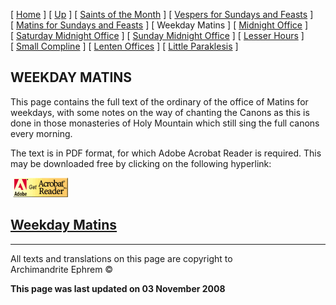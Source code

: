 \[ [Home](index.md) \] \[ [Up](horologion.md) \]
\[ [Saints of the Month](saintsof.md) \]
\[ [Vespers for Sundays and Feasts](vespers.md) \]
\[ [Matins for Sundays and Feasts](mat-sun.md) \]
\[ Weekday Matins \] \[ [Midnight Office](midnight_office.md) \]
\[ [Saturday Midnight Office](saturday_midnight_office.md) \]
\[ [Sunday Midnight Office](sunday_midnight_office.md) \]
\[ [Lesser Hours](lesser_hours.md) \]
\[ [Small Compline](small_compline.md) \]
\[ [Lenten Offices](lenten_offices.md) \]
\[ [Little Paraklesis](lit-parak.md) \]

## WEEKDAY MATINS

This page contains the full text of the ordinary of the office of Matins
for weekdays, with some notes on the way of chanting the Canons as this
is done in those monasteries of Holy Mountain which still sing the full
canons every morning.

The text is in PDF format, for which Adobe Acrobat Reader is required.
This may be downloaded free by clicking on the following hyperlink:

 [![](getacro.gif)](http://www.adobe.com)

## [Weekday Matins](Matheb.pdf)

-----

All texts and translations on this page are copyright to  
Archimandrite Ephrem ©

**This page was last updated on 03 November 2008**

